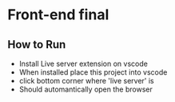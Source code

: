 # Front-end final
## How to Run
- Install Live server extension on vscode
- When installed place this project into vscode
- click bottom corner where 'live server' is
- Should automantically open the browser 
